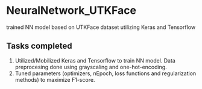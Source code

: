 # NeuralNetwork_UTKFace
trained NN model based on UTKFace dataset utilizing Keras and Tensorflow

## Tasks completed
1. Utilized/Mobilized Keras and Tensorflow to train NN model. Data preprocesing done using grayscaling and one-hot-encoding.
2. Tuned parameters (optimizers, nEpoch, loss functions and regularization methods) to maximize F1-score.
